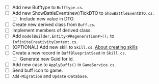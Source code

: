- [ ] Add new Bufftype to `Bufftype.cs`.
- [ ] Add new ShowBattleEvent(new)TickDTO to `ShowBattleEventDTO.cs`.
  - [ ] Include new value in DTO.
- [ ] Create new derived class from `Buff.cs`.
- [ ] Implement members of derived class.
- [ ] Add `modelBuilder.Entity<#Regeneration#>();` to `InfiniteCreativityContext.cs`.
- [ ] (OPTIONAL) Add new skill to `Skill.cs`. [About creating skills](createskill.md)
- [ ] Create a new record in `BuffBlueprintSeed` in `Skill.cs`.
  - [ ] Generate new Guid for id.
- [ ] Add new case to `ApplyBuffs()` in `GameService.cs`.
- [ ] Send buff icon to game.
- [ ] `Add-Migration` and `Update-Database`.
